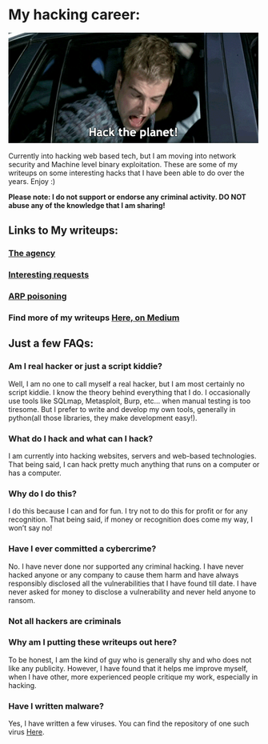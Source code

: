 # My hacking career:

![Alt text](https://github.com/JadenFurtado/JadenFurtado/blob/main/giphy.gif?raw=true)

Currently into hacking web based tech, but I am moving into network security and Machine level binary exploitation. These are some of my writeups on some interesting hacks that I have been able to do over the years. Enjoy :)

<b>Please note: I do not support or endorse any criminal activity. DO NOT abuse any of the knowledge that I am sharing!</b>


## Links to My writeups:

### <a href="https://github.com/JadenFurtado/security_writeups/tree/main/the_creatives">The agency</a>

### <a href="https://github.com/JadenFurtado/security_writeups/tree/main/interesting%20requests">Interesting requests</a>

### <a href="https://github.com/JadenFurtado/security_writeups/blob/main/ARP%20poisoning/README.md">ARP poisoning</a>

### Find more of my writeups <a href="https://medium.com/@furtadojaden">Here, on Medium</a>

## Just a few FAQs:

### Am I real hacker or just a script kiddie?

Well, I am no one to call myself a real hacker, but I am most certainly no script kiddie. I know the theory behind everything that I do. I occasionally use tools like SQLmap, Metasploit, Burp, etc… when manual testing is too tiresome. But I prefer to write and develop my own tools, generally in python(all those libraries, they make development easy!). 

### What do I hack and what can I hack?

I am currently into hacking websites, servers and web-based technologies. That being said, I can hack pretty much anything that runs on a computer or has a computer. 

### Why do I do this?

I do this because I can and for fun. I try not to do this for profit or for any recognition. That being said, if money or recognition does come my way, I won’t say no! 

### Have I ever committed a cybercrime?

No. I have never done nor supported any criminal hacking. I have never hacked anyone or any company to cause them harm and have always responsibly disclosed all the vulnerabilities that I have found till date. I have never asked for money to disclose a vulnerability and never held anyone to ransom. 
### Not all hackers are criminals 

### Why am I putting these writeups out here?

To be honest, I am the kind of guy who is generally shy and who does not like any publicity. However, I have found that it helps me improve myself, when I have other, more experienced people critique my work, especially in hacking.

### Have I written malware?

Yes, I have written a few viruses. You can find the repository of one such virus <a href="https://github.com/JadenFurtado/php_virus">Here</a>.

